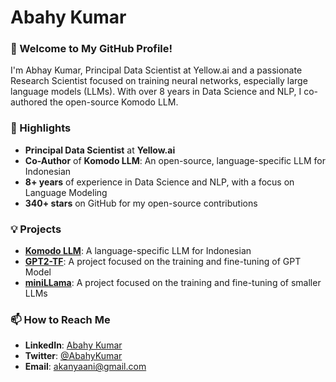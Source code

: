 # Abahy Kumar

### 👋 Welcome to My GitHub Profile!

I'm Abhay Kumar, Principal Data Scientist at Yellow.ai and a passionate Research Scientist focused on training neural networks, especially large language models (LLMs). With over 8 years in Data Science and NLP, I co-authored the open-source Komodo LLM.


### 🌟 Highlights

- **Principal Data Scientist** at **Yellow.ai**
- **Co-Author** of **Komodo LLM**: An open-source, language-specific LLM for Indonesian
- **8+ years** of experience in Data Science and NLP, with a focus on Language Modeling
- **340+ stars** on GitHub for my open-source contributions


### 💡 Projects

- [**Komodo LLM**](https://arxiv.org/abs/2403.09362): A language-specific LLM for Indonesian
- [**GPT2-TF**](https://github.com/akanyaani/gpt-2-tensorflow2.0): A project focused on the training and fine-tuning of GPT Model
- [**miniLLama**](https://github.com/akanyaani/miniLLAMA): A project focused on the training and fine-tuning of smaller LLMs


### 📫 How to Reach Me

- **LinkedIn**: [Abahy Kumar](https://www.linkedin.com/in/akanyaani/)
- **Twitter**: [@AbahyKumar](https://x.com/akanyaani)
- **Email**: akanyaani@gmail.com

